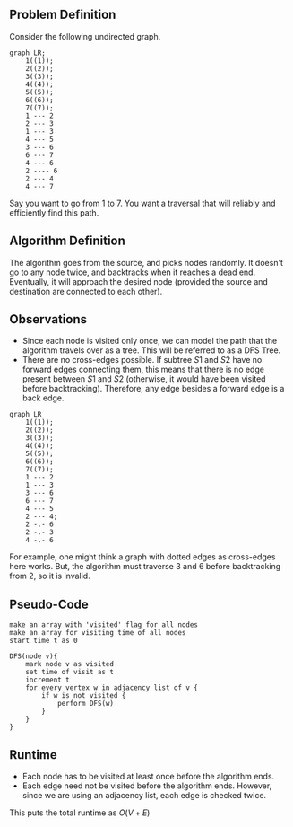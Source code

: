 ## Problem Definition

Consider the following undirected graph.

```mermaid
graph LR;
	1((1));
	2((2));
	3((3));
	4((4));
	5((5));
	6((6));
	7((7));
	1 --- 2
	2 --- 3
	1 --- 3
	4 --- 5
	3 --- 6
	6 --- 7
	4 --- 6
	2 ---- 6
	2 --- 4
	4 --- 7
```
Say you want to go from $1$ to $7$. You want a traversal that will reliably and efficiently find this path.

## Algorithm Definition
The algorithm goes from the source, and picks nodes randomly. It doesn't go to any node twice, and backtracks when it reaches a dead end. Eventually, it will approach the desired node (provided the source and destination are connected to each other).

## Observations
* Since each node is visited only once, we can model the path that the algorithm travels over as a tree. This will be referred to as a DFS Tree.
* There are no cross-edges possible. If subtree $S1$ and $S2$ have no forward edges connecting them, this means that there is no edge present between $S1$ and $S2$ (otherwise, it would have been visited before backtracking). Therefore, any edge besides a forward edge is a back edge.

```mermaid
graph LR
	1((1));
	2((2));
	3((3));
	4((4));
	5((5));
	6((6));
	7((7));
	1 --- 2
	1 --- 3
	3 --- 6
	6 --- 7
	4 --- 5
	2 --- 4;
	2 -.- 6
	2 -.- 3
	4 -.- 6
```

For example, one might think a graph with dotted edges as cross-edges here works. But, the algorithm must traverse $3$ and $6$ before backtracking from $2$, so it is invalid.

## Pseudo-Code
```
make an array with 'visited' flag for all nodes
make an array for visiting time of all nodes
start time t as 0

DFS(node v){
	mark node v as visited
	set time of visit as t
	increment t
	for every vertex w in adjacency list of v {
		if w is not visited {
			perform DFS(w)
		}
	}
}
```

## Runtime
* Each node has to be visited at least once before the algorithm ends.
* Each edge need not be visited before the algorithm ends. However, since we are using an adjacency list, each edge is checked twice.

This puts the total runtime as $O(V + E)$


